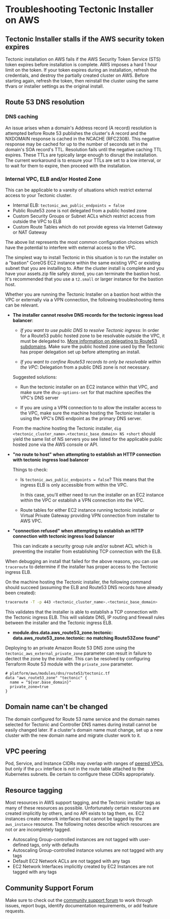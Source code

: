 # Troubleshooting Tectonic Installer on AWS

## Tectonic Installer stalls if the AWS security token expires

Tectonic installation on AWS fails if the AWS Security Token Service (STS) token expires before installation is complete. AWS imposes a hard 1 hour limit on the token. If your token expires during an installation, refresh the credentials, and destroy the partially created cluster on AWS. Before starting again, refresh the token, then reinstall the cluster using the same tfvars or installer settings as the original install.

## Route 53 DNS resolution

### DNS caching

An issue arises when a domain's Address record (A record) resolution is attempted before Route 53 publishes the cluster's A record and the NXDOMAIN response is cached in the NCACHE (RFC2308). This negative response may be cached for up to the number of seconds set in the domain's SOA record's TTL. Resolution fails until the negative caching TTL expires. These TTLs are typically large enough to disrupt the installation. The current workaround is to ensure your TTLs are set to a low interval, or to wait for them to expire, then proceed with the installation.

### Internal VPC, ELB and/or Hosted Zone

This can be applicable to a vareity of situations which restrict external access to your Tectonic cluster.

* Internal ELB: `tectonic_aws_public_endpoints = false`
* Public Route53 zone is not delegated from a public hosted zone
* Custom Security Groups or Subnet ACLs which restrict access from outside the VPC to ELB
* Custom Route Tables which do not provide egress via Internet Gateway or NAT Gateway

The above list represents the most common configuration choices which have the potential to interfere with external access to the VPC.

The simplest way to install Tectonic in this situation is to run the installer on a "bastion" CoreOS EC2 instance within the same existing VPC or existing subnet that you are installing to. After the cluster install is complete and you have your assets.zip file safely stored, you can terminate the bastion host. It's recommended that you use a `t2.small` or larger instance for the bastion host.

Whether you are running the Tectonic Installer on a bastion host within the VPC or externally via a VPN connection, the following troubleshooting items can be relevant.

 * __The installer cannot resolve DNS records for the tectonic ingress load balancer__:

    * _If you want to use public DNS to resolve Tectonic ingress_: In order for a Route53 public hosted zone to be resolvable outside the VPC, it must be delegated to. [More information on delegating to Route53 subdomains](http://docs.aws.amazon.com/Route53/latest/DeveloperGuide/CreatingNewSubdomain.html#UpdateDNSParentDomain). Make sure the public hosted zone used by the Tectonic has proper delegation set up before attempting an install.

    * _If you want to confine Route53 records to only be resolvable within the VPC_: Delegation from a public DNS zone is not necessary.

    Suggested solutions:

      * Run the tectonic installer on an EC2 instance within that VPC, and make sure the `dhcp-options-set` for that machine specifies the VPC's DNS server

      * If you are using a VPN connection to to allow the installer access to the VPC, make sure the machine hosting the Tectonic installer is using the VPC's DNS endpoint as the primary DNS server.

    From the machine hosting the Tectonic installer, `dig <tectonic_cluster_name>.<tectonic_base_domain> NS +short` should yield the same list of NS servers you see listed for the applicable public hosted zone via the AWS console or API.

 * __"no route to host" when attempting to establish an HTTP connection with tectonic ingress load balancer__

   Things to check:

     * Is `tectonic_aws_public_endpoints = false`? This means that the ingress ELB is only accessible from within the VPC.

       In this case, you'll either need to run the installer on an EC2 instance within the VPC or establish a VPN connection into the VPC.

     * Route tables for either EC2 instance running tectonic installer or Virtual Private Gateway providing VPN connection from installer to AWS VPC.

 * __"connection refused" when attempting to establish an HTTP connection with tectonic ingress load balancer__

   This can indicate a security group rule and/or subnet ACL which is preventing the installer from establishing TCP connection with the ELB.

When debugging an install that failed for the above reasons, you can use `traceroute` to determine if the installer has proper access to the Tectonic ingress ELB.

On the machine hosting the Tectonic installer, the following command should succeed (assuming the ELB and Route53 DNS records have already been created):

```sh
traceroute -T -p 443 <tectonic_cluster_name>.<tectonic_base_domain>
```

This validates that the installer is able to establish a TCP connection with the Tectonic ingress ELB. This will validate DNS, IP routing and firewall rules between the installer and the Tectonic ingress ELB.

* __module.dns.data.aws_route53_zone.tectonic: data.aws_route53_zone.tectonic: no matching Route53Zone found"__

Deploying to an private Amazon Route 53 DNS zone using the `tectonic_aws_external_private_zone` parameter can result in failure to dectect the zone by the installer. This can be resolved by configuring Terraform Route 53 module with the `private_zone` parameter. 

```
# platform/aws/modules/dns/route53/tectonic.tf
data "aws_route53_zone" "tectonic" {
  name = "${var.base_domain}"
  private_zone=true
}
```

## Domain name can't be changed

The domain configured for Route 53 name service and the domain names selected for Tectonic and Controller DNS names during install cannot be easily changed later. If a cluster's domain name must change, set up a new cluster with the new domain name and migrate cluster work to it.

## VPC peering

Pod, Service, and Instance CIDRs may overlap with ranges of [peered VPCs](http://docs.aws.amazon.com/AmazonVPC/latest/UserGuide/vpc-peering.html), but only if the `pcx` interface is *not* in the route table attached to the Kubernetes subnets. Be certain to configure these CIDRs appropriately.

## Resource tagging

Most resources in AWS support tagging, and the Tectonic installer tags as many of these resources as possible. Unfortunately certain resources are created implicitly by others, and no API exists to tag them, ex. EC2 instances create network interfaces that cannot be tagged by the `aws_instance` resource. The following notes describe which resources are not or are incompletely tagged.

* Autoscaling Group-controlled instances are not tagged with user-defined tags, only with defaults
* Autoscaling Group-controlled instance volumes are not tagged with any tags
* Default EC2 Network ACLs are not tagged with any tags
* EC2 Network Interfaces implicitly created by EC2 Instances are not tagged with any tags

## Community Support Forum

Make sure to check out the [community support forum](https://github.com/coreos/tectonic-forum/issues) to work through issues, report bugs, identify documentation requirements, or add feature requests.
